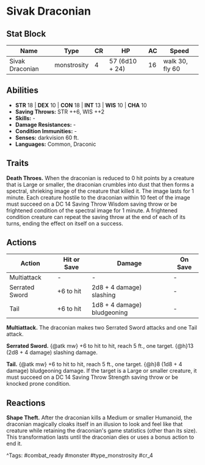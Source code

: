 # Sivak Draconian

## Stat Block

| Name | Type | CR | HP | AC | Speed |
|------|------|----|----|----|-------|
| Sivak Draconian | monstrosity | 4 | 57 (6d10 + 24) | 16 | walk 30, fly 60 |

## Abilities

- **STR** 18 | **DEX** 10 | **CON** 18 | **INT** 13 | **WIS** 10 | **CHA** 10
- **Saving Throws:** STR ++6, WIS ++2  
- **Skills:** -  
- **Damage Resistances:** -  
- **Condition Immunities:** -  
- **Senses:** darkvision 60 ft.  
- **Languages:** Common, Draconic

## Traits

**Death Throes.** When the draconian is reduced to 0 hit points by a creature that is Large or smaller, the draconian crumbles into dust that then forms a spectral, shrieking image of the creature that killed it. The image lasts for 1 minute. Each creature hostile to the draconian within 10 feet of the image must succeed on a DC 14 Saving Throw Wisdom saving throw or be frightened condition of the spectral image for 1 minute. A frightened condition creature can repeat the saving throw at the end of each of its turns, ending the effect on itself on a success.


## Actions

| Action | Hit or Save | Damage | On Save |
|--------|--------------|--------|----------|
| Multiattack | - | - | - |
| Serrated Sword | +6 to hit | 2d8 + 4 damage) slashing | - |
| Tail | +6 to hit | 1d8 + 4 damage) bludgeoning | - |

**Multiattack.** The draconian makes two Serrated Sword attacks and one Tail attack.

**Serrated Sword.** {@atk mw} +6 to hit to hit, reach 5 ft., one target. {@h}13 (2d8 + 4 damage) slashing damage.

**Tail.** {@atk mw} +6 to hit to hit, reach 5 ft., one target. {@h}8 (1d8 + 4 damage) bludgeoning damage. If the target is a Large or smaller creature, it must succeed on a DC 14 Saving Throw Strength saving throw or be knocked prone condition.

## Reactions

**Shape Theft.** After the draconian kills a Medium or smaller Humanoid, the draconian magically cloaks itself in an illusion to look and feel like that creature while retaining the draconian's game statistics (other than its size). This transformation lasts until the draconian dies or uses a bonus action to end it.



^Tags: #combat_ready #monster #type_monstrosity #cr_4